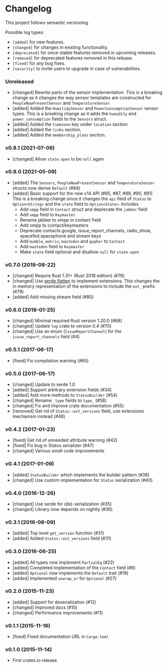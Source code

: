 # Changelog

This project follows semantic versioning.

Possible log types:

- `[added]` for new features.
- `[changed]` for changes in existing functionality.
- `[deprecated]` for once-stable features removed in upcoming releases.
- `[removed]` for deprecated features removed in this release.
- `[fixed]` for any bug fixes.
- `[security]` to invite users to upgrade in case of vulnerabilities.

### Unreleased

- [changed] Rewrite parts of the sensor implementation.
  This is a breaking change as it changes the way sensor templates are constructed for `PeopleNowPresentSensor` and `TemperatureSensor`.
- [added] Added the `HumitidySensor` and `PowerConsumptionSensor` sensor types.
  This is a breaking change as it adds the `humidity` and `power_consumption` fields to the `Sensors` struct.
- [added] Added the `timezone` key under `location` section.
- [added] Added the `links` section.
- [added] Added the `membership_plans` section.

### v0.8.1 (2021-07-06)

 - [changed] Allow `state.open` to be `null` again

### v0.8.0 (2021-05-09)

- [added] The `Sensors`, `PeopleNowPresentSensor` and `TemperatureSensor`
  structs now derive `Default` (#84)
- [added] Basic support for the new v14 API (#85, #87, #89, #90, #91) This is a
  breaking change since it changes the `api` field of `Status` to
  `Option<String>` and the `state` field to `Option<State>`. Includes
  * Add `xmpp` field in `Contact` struct and deprecate the `jabber` field
  * Add `xmpp` field to `Keymaster`
  * Rename jabber to xmpp in contact field
  * Add xmpp to contact/keymasters
  * Deprecate contacts.google, issue\_report\_channels, radio\_show,
    spacefed.spacephone and stream keys
  * Add `mumble`, `matrix`, `mastodon` and `gopher` to `Contact`
  * Add `mastodon` field to `Keymaster`
  * Make `state` field optional and disallow `null` for `state.open`


### v0.7.0 (2019-08-22)

- [changed] Require Rust 1.31+ (Rust 2018 edition) (#76)
- [changed] Use [serde flatten](https://serde.rs/attr-flatten.html) to
  implement extensions. This changes the in memory representation of the
  extensions to include the `ext_` prefix. (#79)
- [added] Add missing stream field (#80)

### v0.6.0 (2018-01-25)

- [changed] Minimal required Rust version 1.20.0 (#68)
- [changed] Update `log` crate to version 0.4 (#70)
- [changed] Use an enum (`IssueReportChannel`) for the `issue_report_channels`
  field (#4)

### v0.5.1 (2017-06-17)

- [fixed] Fix compilation warning (#65)

### v0.5.0 (2017-06-17)

- [changed] Update to serde 1.0
- [added] Support arbitrary extension fields (#34)
- [added] Add more methods to `StatusBuilder` (#54)
- [changed] Rename `_type` fields to `type_` (#58)
- [changed] Fix and improve crate documentation (#55)
- [removed] Get rid of `Status::ext_versions` field, use extensions
  mechanism instead (#48)

### v0.4.2 (2017-01-23)

- [fixed] Get rid of unneeded attribute warning (#42)
- [fixed] Fix bug in Status serializer (#47)
- [changed] Various small code improvements

### v0.4.1 (2017-01-09)

- [added] `StatusBuilder` which implements the builder pattern (#38)
- [changed] Use custom implementation for `Status` serialization (#40)

### v0.4.0 (2016-12-26)

- [changed] Use serde for (de)-serialization (#35)
- [changed] Library now depends on nightly (#36)

### v0.3.1 (2016-08-09)

- [added] Top level `get_version` function (#31)
- [added] Added `Status::ext_versions` field (#31)

### v0.3.0 (2016-06-25)

- [added] All types now implement `PartialEq` (#22)
- [added] Completed implementation of the `Contact` field (#6)
- [added] `Optional` now implements the `Default` trait (#19)
- [added] Implemented `unwrap_or` for `Optional` (#27)

### v0.2.0 (2015-11-23)

- [added] Support for deserialization (#12)
- [changed] Improved docs (#10)
- [changed] Performance improvements (#11)

### v0.1.1 (2015-11-16)

- [fixed] Fixed documentation URL in `Cargo.toml`

### v0.1.0 (2015-11-14)

- First crates.io release
